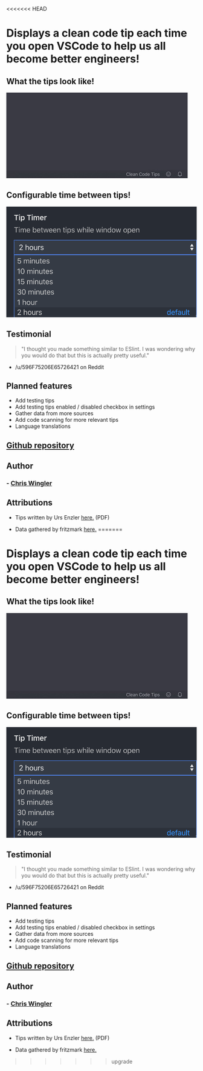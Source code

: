 <<<<<<< HEAD
# Displays a clean code tip each time you open VSCode to help us all become better engineers!

## What the tips look like!

![Video of clean code tips popping up](images/tips.gif 'Tip popups!')

## Configurable time between tips!

![Image of dropdown timer configuration](images/timerConfig.png 'Configurable time between tips!')

## Testimonial

> "I thought you made something similar to ESlint.
> I was wondering why you would do that but this is actually pretty useful."

- /u/596F75206E65726421 on Reddit

## Planned features

- Add testing tips
- Add testing tips enabled / disabled checkbox in settings
- Gather data from more sources
- Add code scanning for more relevant tips
- Language translations

## [Github repository](https://github.com/chriswingler/clean-code-tips)

## Author

### - [Chris Wingler](https://chriswingler.github.io/)

## Attributions

- Tips written by Urs Enzler [here.](https://www.planetgeek.ch/wp-content/uploads/2014/11/Clean-Code-V2.4.pdf) (PDF)

- Data gathered by fritzmark [here.](https://github.com/fritzmark/CleanCodeCheatSheetJson)
=======
# Displays a clean code tip each time you open VSCode to help us all become better engineers!

## What the tips look like!

![Video of clean code tips popping up](images/tips.gif 'Tip popups!')

## Configurable time between tips!

![Image of dropdown timer configuration](images/timerConfig.png 'Configurable time between tips!')

## Testimonial

> "I thought you made something similar to ESlint.
> I was wondering why you would do that but this is actually pretty useful."

- /u/596F75206E65726421 on Reddit

## Planned features

- Add testing tips
- Add testing tips enabled / disabled checkbox in settings
- Gather data from more sources
- Add code scanning for more relevant tips
- Language translations

## [Github repository](https://github.com/chriswingler/clean-code-tips)

## Author

### - [Chris Wingler](https://chriswingler.github.io/)

## Attributions

- Tips written by Urs Enzler [here.](https://www.planetgeek.ch/wp-content/uploads/2014/11/Clean-Code-V2.4.pdf) (PDF)

- Data gathered by fritzmark [here.](https://github.com/fritzmark/CleanCodeCheatSheetJson)
>>>>>>> upgrade
